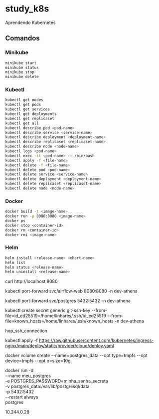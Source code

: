 # study_k8s

Aprendendo Kubernetes

## Comandos

### Minikube

```bash
minikube start
minikube status
minikube stop
minikube delete
```

### Kubectl

```bash
kubectl get nodes
kubectl get pods
kubectl get services
kubectl get deployments
kubectl get replicaset
kubectl get all
kubectl describe pod <pod-name>
kubectl describe service <service-name>
kubectl describe deployment <deployment-name>
kubectl describe replicaset <replicaset-name>
kubectl describe node <node-name>
kubectl logs <pod-name>
kubectl exec -it <pod-name> -- /bin/bash
kubectl apply -f <file-name>
kubectl delete -f <file-name>
kubectl delete pod <pod-name>
kubectl delete service <service-name>
kubectl delete deployment <deployment-name>
kubectl delete replicaset <replicaset-name>
kubectl delete node <node-name>
```

### Docker

```bash
docker build -t <image-name> .
docker run -p 8080:8080 <image-name>
docker ps
docker stop <container-id>
docker rm <container-id>
docker rmi <image-name>
```

### Helm

```bash
helm install <release-name> <chart-name>
helm list
helm status <release-name>
helm uninstall <release-name>
```


curl http://localhost:8080

kubectl port-forward svc/airflow-web 8080:8080 -n dev-athena

kubectl port-forward svc/postgres 5432:5432 -n dev-athena

kubectl create secret generic git-ssh-key   --from-file=id_ed25519=/home/linhares/.ssh/id_ed25519   --from-file=known_hosts=/home/linhares/.ssh/known_hosts -n dev-athena


 hop_ssh_connection

 kubectl apply -f https://raw.githubusercontent.com/kubernetes/ingress-nginx/main/deploy/static/provider/cloud/deploy.yaml


docker volume create --name=postgres_data --opt type=tmpfs --opt device=tmpfs --opt o=size=10g


docker run -d \
  --name meu_postgres \
  -e POSTGRES_PASSWORD=minha_senha_secreta \
  -v postgres_data:/var/lib/postgresql/data \
  -p 5432:5432 \
  --restart always \
  postgres


10.244.0.28